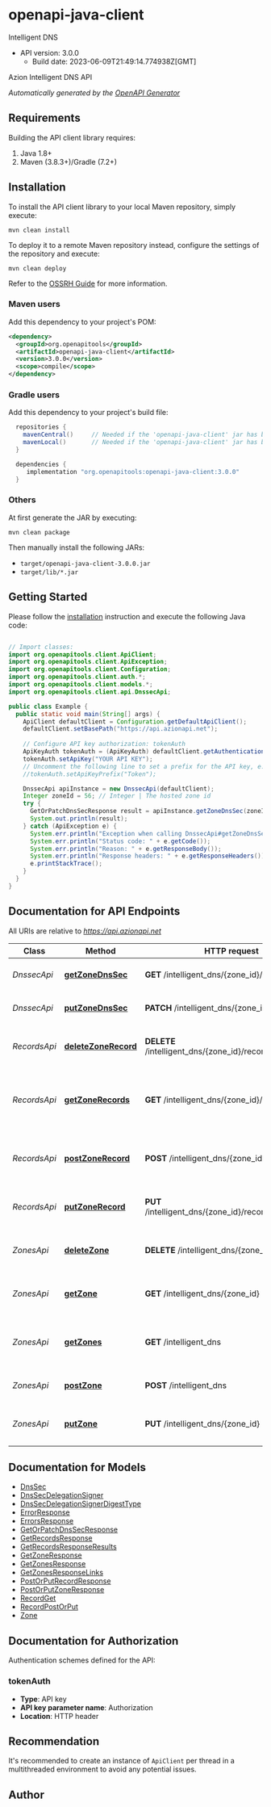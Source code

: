 # openapi-java-client

Intelligent DNS
- API version: 3.0.0
  - Build date: 2023-06-09T21:49:14.774938Z[GMT]

Azion Intelligent DNS API


*Automatically generated by the [OpenAPI Generator](https://openapi-generator.tech)*


## Requirements

Building the API client library requires:
1. Java 1.8+
2. Maven (3.8.3+)/Gradle (7.2+)

## Installation

To install the API client library to your local Maven repository, simply execute:

```shell
mvn clean install
```

To deploy it to a remote Maven repository instead, configure the settings of the repository and execute:

```shell
mvn clean deploy
```

Refer to the [OSSRH Guide](http://central.sonatype.org/pages/ossrh-guide.html) for more information.

### Maven users

Add this dependency to your project's POM:

```xml
<dependency>
  <groupId>org.openapitools</groupId>
  <artifactId>openapi-java-client</artifactId>
  <version>3.0.0</version>
  <scope>compile</scope>
</dependency>
```

### Gradle users

Add this dependency to your project's build file:

```groovy
  repositories {
    mavenCentral()     // Needed if the 'openapi-java-client' jar has been published to maven central.
    mavenLocal()       // Needed if the 'openapi-java-client' jar has been published to the local maven repo.
  }

  dependencies {
     implementation "org.openapitools:openapi-java-client:3.0.0"
  }
```

### Others

At first generate the JAR by executing:

```shell
mvn clean package
```

Then manually install the following JARs:

* `target/openapi-java-client-3.0.0.jar`
* `target/lib/*.jar`

## Getting Started

Please follow the [installation](#installation) instruction and execute the following Java code:

```java

// Import classes:
import org.openapitools.client.ApiClient;
import org.openapitools.client.ApiException;
import org.openapitools.client.Configuration;
import org.openapitools.client.auth.*;
import org.openapitools.client.models.*;
import org.openapitools.client.api.DnssecApi;

public class Example {
  public static void main(String[] args) {
    ApiClient defaultClient = Configuration.getDefaultApiClient();
    defaultClient.setBasePath("https://api.azionapi.net");
    
    // Configure API key authorization: tokenAuth
    ApiKeyAuth tokenAuth = (ApiKeyAuth) defaultClient.getAuthentication("tokenAuth");
    tokenAuth.setApiKey("YOUR API KEY");
    // Uncomment the following line to set a prefix for the API key, e.g. "Token" (defaults to null)
    //tokenAuth.setApiKeyPrefix("Token");

    DnssecApi apiInstance = new DnssecApi(defaultClient);
    Integer zoneId = 56; // Integer | The hosted zone id
    try {
      GetOrPatchDnsSecResponse result = apiInstance.getZoneDnsSec(zoneId);
      System.out.println(result);
    } catch (ApiException e) {
      System.err.println("Exception when calling DnssecApi#getZoneDnsSec");
      System.err.println("Status code: " + e.getCode());
      System.err.println("Reason: " + e.getResponseBody());
      System.err.println("Response headers: " + e.getResponseHeaders());
      e.printStackTrace();
    }
  }
}

```

## Documentation for API Endpoints

All URIs are relative to *https://api.azionapi.net*

Class | Method | HTTP request | Description
------------ | ------------- | ------------- | -------------
*DnssecApi* | [**getZoneDnsSec**](docs/DnssecApi.md#getZoneDnsSec) | **GET** /intelligent_dns/{zone_id}/dnssec | Retrieve the DNSSEC zone status
*DnssecApi* | [**putZoneDnsSec**](docs/DnssecApi.md#putZoneDnsSec) | **PATCH** /intelligent_dns/{zone_id}/dnssec | Update the DNSSEC zone
*RecordsApi* | [**deleteZoneRecord**](docs/RecordsApi.md#deleteZoneRecord) | **DELETE** /intelligent_dns/{zone_id}/records/{record_id} | Remove an Intelligent DNS zone record
*RecordsApi* | [**getZoneRecords**](docs/RecordsApi.md#getZoneRecords) | **GET** /intelligent_dns/{zone_id}/records | Get a collection of Intelligent DNS zone records
*RecordsApi* | [**postZoneRecord**](docs/RecordsApi.md#postZoneRecord) | **POST** /intelligent_dns/{zone_id}/records | Create a new Intelligent DNS zone record
*RecordsApi* | [**putZoneRecord**](docs/RecordsApi.md#putZoneRecord) | **PUT** /intelligent_dns/{zone_id}/records/{record_id} | Update an Intelligent DNS zone record
*ZonesApi* | [**deleteZone**](docs/ZonesApi.md#deleteZone) | **DELETE** /intelligent_dns/{zone_id} | Remove an Intelligent DNS hosted zone
*ZonesApi* | [**getZone**](docs/ZonesApi.md#getZone) | **GET** /intelligent_dns/{zone_id} | Get an Intelligent DNS hosted zone
*ZonesApi* | [**getZones**](docs/ZonesApi.md#getZones) | **GET** /intelligent_dns | Get a collection of Intelligent DNS zones
*ZonesApi* | [**postZone**](docs/ZonesApi.md#postZone) | **POST** /intelligent_dns | Add a new Intelligent DNS zone
*ZonesApi* | [**putZone**](docs/ZonesApi.md#putZone) | **PUT** /intelligent_dns/{zone_id} | Update an Intelligent DNS hosted zone


## Documentation for Models

 - [DnsSec](docs/DnsSec.md)
 - [DnsSecDelegationSigner](docs/DnsSecDelegationSigner.md)
 - [DnsSecDelegationSignerDigestType](docs/DnsSecDelegationSignerDigestType.md)
 - [ErrorResponse](docs/ErrorResponse.md)
 - [ErrorsResponse](docs/ErrorsResponse.md)
 - [GetOrPatchDnsSecResponse](docs/GetOrPatchDnsSecResponse.md)
 - [GetRecordsResponse](docs/GetRecordsResponse.md)
 - [GetRecordsResponseResults](docs/GetRecordsResponseResults.md)
 - [GetZoneResponse](docs/GetZoneResponse.md)
 - [GetZonesResponse](docs/GetZonesResponse.md)
 - [GetZonesResponseLinks](docs/GetZonesResponseLinks.md)
 - [PostOrPutRecordResponse](docs/PostOrPutRecordResponse.md)
 - [PostOrPutZoneResponse](docs/PostOrPutZoneResponse.md)
 - [RecordGet](docs/RecordGet.md)
 - [RecordPostOrPut](docs/RecordPostOrPut.md)
 - [Zone](docs/Zone.md)


<a id="documentation-for-authorization"></a>
## Documentation for Authorization


Authentication schemes defined for the API:
<a id="tokenAuth"></a>
### tokenAuth

- **Type**: API key
- **API key parameter name**: Authorization
- **Location**: HTTP header


## Recommendation

It's recommended to create an instance of `ApiClient` per thread in a multithreaded environment to avoid any potential issues.

## Author



